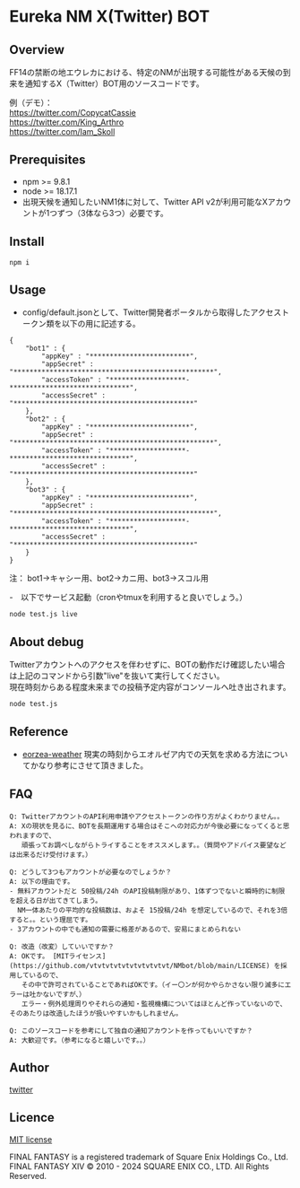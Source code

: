 # Eureka NM X(Twitter) BOT

## Overview
FF14の禁断の地エウレカにおける、特定のNMが出現する可能性がある天候の到来を通知するX（Twitter）BOT用のソースコードです。  

例（デモ）：  
https://twitter.com/CopycatCassie  
https://twitter.com/King_Arthro  
https://twitter.com/Iam_Skoll  

## Prerequisites
- npm >= 9.8.1
- node >= 18.17.1
- 出現天候を通知したいNM1体に対して、Twitter API v2が利用可能なXアカウントが1つずつ（3体なら3つ）必要です。

## Install
```
npm i
```

## Usage
- config/default.jsonとして、Twitter開発者ポータルから取得したアクセストークン類を以下の用に記述する。
```
{
	"bot1" : {
		"appKey" : "*************************",
		"appSecret" : "**************************************************",
		"accessToken" : "*******************-******************************",
		"accessSecret" : "*********************************************"
	},
	"bot2" : {
		"appKey" : "*************************",
		"appSecret" : "**************************************************",
		"accessToken" : "*******************-******************************",
		"accessSecret" : "*********************************************"
	},
	"bot3" : {
		"appKey" : "*************************",
		"appSecret" : "**************************************************",
		"accessToken" : "*******************-******************************",
		"accessSecret" : "*********************************************"
	}
}
```
注： bot1->キャシー用、bot2->カニ用、bot3->スコル用

-　以下でサービス起動（cronやtmuxを利用すると良いでしょう。）
```
node test.js live
```

## About debug
Twitterアカウントへのアクセスを伴わせずに、BOTの動作だけ確認したい場合は上記のコマンドから引数"live"を抜いて実行してください。  
現在時刻からある程度未来までの投稿予定内容がコンソールへ吐き出されます。  

```
node test.js
```

## Reference
- [eorzea-weather](https://github.com/eorzea-weather/node-eorzea-weather/)
現実の時刻からエオルゼア内での天気を求める方法についてかなり参考にさせて頂きました。

## FAQ
```
Q: TwitterアカウントのAPI利用申請やアクセストークンの作り方がよくわかりません。。  
A: Xの現状を見るに、BOTを長期運用する場合はそこへの対応力が今後必要になってくると思われますので、
   頑張ってお調べしながらトライすることをオススメします。。（質問やアドバイス要望などは出来るだけ受付けます。）  

Q: どうして3つもアカウントが必要なのでしょうか？  
A: 以下の理由です。  
- 無料アカウントだと 50投稿/24h のAPI投稿制限があり、1体ずつでないと瞬時的に制限を超える日が出てきてしまう。  
  NM一体あたりの平均的な投稿数は、およそ 15投稿/24h を想定しているので、それを3倍すると。。という理屈です。  
- 3アカウントの中でも通知の需要に格差があるので、安易にまとめられない  

Q: 改造（改変）していいですか？  
A: OKです。 [MITライセンス](https://github.com/vtvtvtvtvtvtvtvtvtvt/NMbot/blob/main/LICENSE) を採用しているので、
   その中で許可されていることであればOKです。（イー〇ンが何かやらかさない限り滅多にエラーは吐かないですが、）
   エラー・例外処理周りやそれらの通知・監視機構についてはほとんど作っていないので、そのあたりは改造したほうが扱いやすいかもしれません。

Q: このソースコードを参考にして独自の通知アカウントを作ってもいいですか？  
A: 大歓迎です。（参考になると嬉しいです。。）
```
## Author
[twitter](https://twitter.com/ErubisoP)

## Licence
[MIT license](https://github.com/vtvtvtvtvtvtvtvtvtvt/NMbot/blob/main/LICENSE)  

FINAL FANTASY is a registered trademark of Square Enix Holdings Co., Ltd.  
FINAL FANTASY XIV © 2010 - 2024 SQUARE ENIX CO., LTD. All Rights Reserved.
